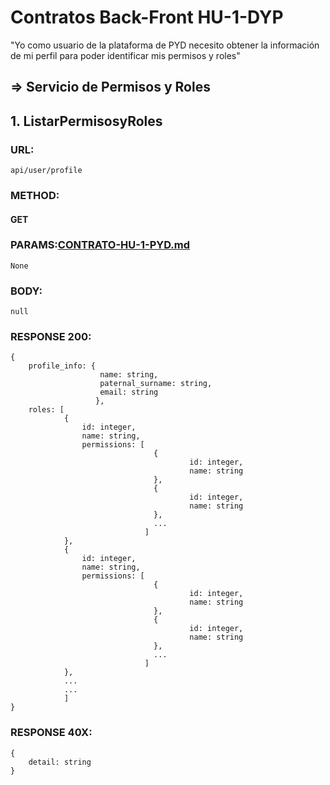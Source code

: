 # Contratos Back-Front HU-1-DYP
 
"Yo como usuario de la plataforma de PYD necesito obtener la información de mi perfil para poder identificar mis permisos y roles"
## => Servicio de Permisos y Roles
## 1. ListarPermisosyRoles
### URL:
```
api/user/profile
```
### METHOD:
#### GET
### PARAMS:[CONTRATO-HU-1-PYD.md](CONTRATO-HU-1-PYD.md)
```
None
````

### BODY:
```
null
````
 
### RESPONSE 200:
```
{
    profile_info: {
                    name: string,
                    paternal_surname: string,
                    email: string
                   },
    roles: [
            {
                id: integer,
                name: string,
                permissions: [
                                {
                                        id: integer,
                                        name: string
                                },
                                {
                                        id: integer,
                                        name: string
                                },
                                ...
                              ]
            },
            {
                id: integer,
                name: string,
                permissions: [
                                {
                                        id: integer,
                                        name: string
                                },
                                {
                                        id: integer,
                                        name: string
                                },
                                ...
                              ]
            },
            ...
            ...
            ]
}
```

### RESPONSE 40X:
```
{
    detail: string
}
```
